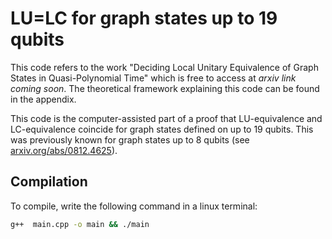 # LU=LC for graph states up to 19 qubits

This code refers to the work "Deciding Local Unitary Equivalence of Graph States in Quasi-Polynomial Time" which is free to access at *arxiv link coming soon*. The theoretical framework explaining this code can be found in the appendix.

This code is the computer-assisted part of a proof that LU-equivalence and LC-equivalence coincide for graph states defined on up to 19 qubits. This was previously known for graph states up to 8 qubits (see [arxiv.org/abs/0812.4625](https://arxiv.org/abs/0812.4625)).

## Compilation
To compile, write the following command in a linux terminal:
```sh
g++  main.cpp -o main && ./main
```